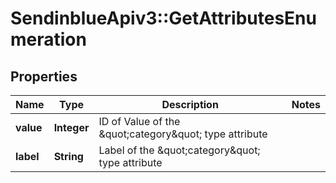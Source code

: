 # SendinblueApiv3::GetAttributesEnumeration

## Properties
Name | Type | Description | Notes
------------ | ------------- | ------------- | -------------
**value** | **Integer** | ID of Value of the \&quot;category\&quot; type attribute | 
**label** | **String** | Label of the \&quot;category\&quot; type attribute | 


